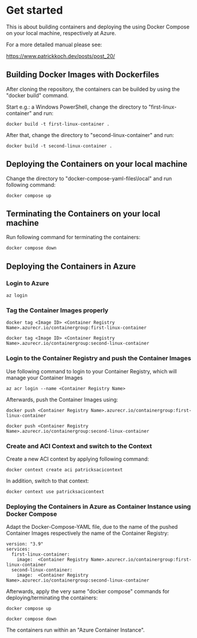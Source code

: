 # Get started

This is about building containers and deploying the using Docker Compose on your local machine, respectively at Azure.

For a more detailed manual please see:

https://www.patrickkoch.dev/posts/post_20/

## Building Docker Images with Dockerfiles

After cloning the repository, the containers can be builded by using the "docker build" command.

Start e.g.: a Windows PowerShell, change the directory to "first-linux-container" and run:

```
docker build -t first-linux-container . 
```

After that, change the directory to "second-linux-container" and run:

```
docker build -t second-linux-container . 
```

## Deploying the Containers on your local machine

Change the directory to "docker-compose-yaml-files\local" and run following command:

```
docker compose up
```

## Terminating the Containers on your local machine

Run following command for terminating the containers:

```
docker compose down
```

## Deploying the Containers in Azure

### Login to Azure

```
az login
```

### Tag the Container Images properly 

```
docker tag <Image ID> <Container Registry Name>.azurecr.io/containergroup:first-linux-container
```

```
docker tag <Image ID> <Container Registry Name>.azurecr.io/containergroup:second-linux-container
```

### Login to the Container Registry and push the Container Images

Use following command to login to your Container Registry, which will manage your Container Images

```
az acr login --name <Container Registry Name>
```

Afterwards, push the Container Images using:

```
docker push <Container Registry Name>.azurecr.io/containergroup:first-linux-container
```

```
docker push <Container Registry Name>.azurecr.io/containergroup:second-linux-container
```
### Create and ACI Context and switch to the Context

Create a new ACI context by applying following command:

```
docker context create aci patricksacicontext
```

In addition, switch to that context:

```
docker context use patricksacicontext
```

### Deploying the Containers in Azure as Container Instance using Docker Compose

Adapt the Docker-Compose-YAML file, due to the name of the pushed Container Images respectively the name of the Container Registry:

```
version: "3.9"
services:
  first-linux-container:
    image:  <Container Registry Name>.azurecr.io/containergroup:first-linux-container
  second-linux-container:
    image:  <Container Registry Name>.azurecr.io/containergroup:second-linux-container
```

Afterwards, apply the very same "docker compose" commands for deploying/terminating the containers:

```
docker compose up
```

```
docker compose down
```

The containers run within an "Azure Container Instance".